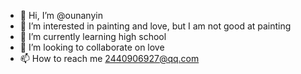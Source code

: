 - 👋 Hi, I’m @ounanyin
- 👀 I’m interested in painting and love, but I am not good at painting
- 🌱 I’m currently learning high school
- 💞️ I’m looking to collaborate on love
- 📫 How to reach me 2440906927@qq.com

<!---
ounanyin/ounanyin is a ✨ special ✨ repository because its `README.md` (this file) appears on your GitHub profile.
You can click the Preview link to take a look at your changes.
--->
